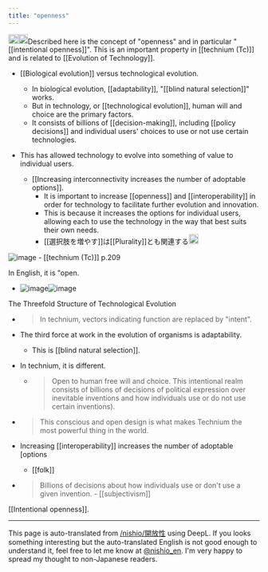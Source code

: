 ```yaml
---
title: "openness"
---
```


<img src='https://scrapbox.io/api/pages/nishio-en/gpt-4/icon' alt='gpt-4.icon' height="19.5"/><img src='https://scrapbox.io/api/pages/nishio-en/nishio/icon' alt='nishio.icon' height="19.5"/>Described here is the concept of "openness" and in particular "[[intentional openness]]". This is an important property in [[technium (Tc)]] and is related to [[Evolution of Technology]].

- [[Biological evolution]] versus technological evolution.
    - In biological evolution, [[adaptability]], "[[blind natural selection]]" works.
    - But in technology, or [[technological evolution]], human will and choice are the primary factors.
    - It consists of billions of [[decision-making]], including [[policy decisions]] and individual users' choices to use or not use certain technologies.

- This has allowed technology to evolve into something of value to individual users.
    - [[Increasing interconnectivity increases the number of adoptable options]].
        - It is important to increase [[openness]] and [[interoperability]] in order for technology to facilitate further evolution and innovation.
        - This is because it increases the options for individual users, allowing each to use the technology in the way that best suits their own needs.
        - [[選択肢を増やす]]は[[Plurality]]とも関連する<img src='https://scrapbox.io/api/pages/nishio-en/nishio/icon' alt='nishio.icon' height="19.5"/>

![image](https://gyazo.com/36fcab5d1c5c2228e09dc78de9dc1c9b/thumb/1000)
    - [[technium (Tc)]]  p.209

In English, it is "open.
- ![image](https://gyazo.com/a97fdbde790dbbcbe640a905f9029e0e/thumb/1000)![image](https://gyazo.com/6c44ff97d5ecb99f500c3171325b6441/thumb/1000)

The Threefold Structure of Technological Evolution
- > In technium, vectors indicating function are replaced by "intent".
- The third force at work in the evolution of organisms is adaptability.
    - This is [[blind natural selection]].
- In technium, it is different.
    - > Open to human free will and choice. This intentional realm consists of billions of decisions of political expression over inevitable inventions and how individuals use or do not use certain inventions).
- > This conscious and open design is what makes Technium the most powerful thing in the world.

- Increasing [[interoperability]] increases the number of adoptable [options
    - [[folk]]
- > Billions of decisions about how individuals use or don't use a given invention.
        - [[subjectivism]]

[[Intentional openness]].

---
This page is auto-translated from [/nishio/開放性](https://scrapbox.io/nishio/開放性) using DeepL. If you looks something interesting but the auto-translated English is not good enough to understand it, feel free to let me know at [@nishio_en](https://twitter.com/nishio_en). I'm very happy to spread my thought to non-Japanese readers.